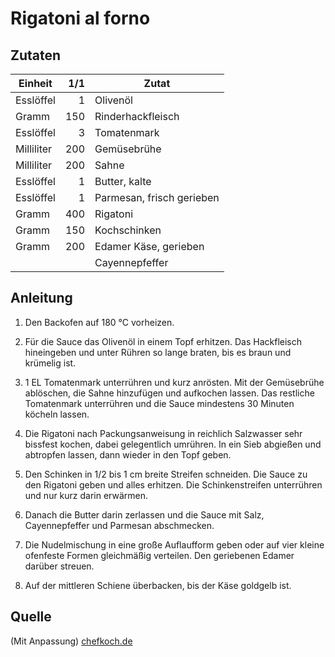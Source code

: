 # Rigatoni al forno

## Zutaten

| Einheit    | 1/1 | Zutat                     |
|------------|----:|---------------------------|
| Esslöffel  | 1   | Olivenöl                  |
| Gramm      | 150 | Rinderhackfleisch         |
| Esslöffel  | 3   | Tomatenmark               |
| Milliliter | 200 | Gemüsebrühe               |
| Milliliter | 200 | Sahne                     |
| Esslöffel  | 1   | Butter, kalte             |
| Esslöffel  | 1   | Parmesan, frisch gerieben |
| Gramm      | 400 | Rigatoni                  |
| Gramm      | 150 | Kochschinken              |
| Gramm      | 200 | Edamer Käse, gerieben     |
|            |     | Cayennepfeffer            |

## Anleitung

1. Den Backofen auf 180 °C vorheizen.

2. Für die Sauce das Olivenöl in einem Topf erhitzen. Das Hackfleisch
   hineingeben und unter Rühren so lange braten, bis es braun und krümelig ist.

3. 1 EL Tomatenmark unterrühren und kurz anrösten. Mit der Gemüsebrühe
   ablöschen, die Sahne hinzufügen und aufkochen lassen. Das restliche
   Tomatenmark unterrühren und die Sauce mindestens 30 Minuten köcheln lassen.

4. Die Rigatoni nach Packungsanweisung in reichlich Salzwasser sehr bissfest
   kochen, dabei gelegentlich umrühren. In ein Sieb abgießen und abtropfen
   lassen, dann wieder in den Topf geben.

5. Den Schinken in 1/2 bis 1 cm breite Streifen schneiden. Die Sauce zu den
   Rigatoni geben und alles erhitzen. Die Schinkenstreifen unterrühren und nur
   kurz darin erwärmen.

6. Danach die Butter darin zerlassen und die Sauce mit Salz, Cayennepfeffer und
   Parmesan abschmecken.

7. Die Nudelmischung in eine große Auflaufform geben oder auf vier kleine
   ofenfeste Formen gleichmäßig verteilen. Den geriebenen Edamer darüber
   streuen.

8. Auf der mittleren Schiene überbacken, bis der Käse goldgelb ist.

## Quelle

(Mit Anpassung) [chefkoch.de](https://www.chefkoch.de/rezepte/1299041235031624/Rigatoni-al-forno.html)
